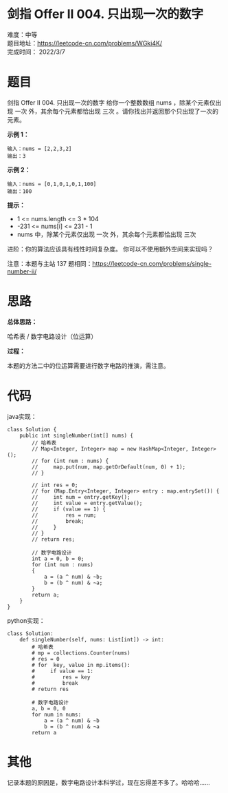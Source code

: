 # 剑指 Offer II 004. 只出现一次的数字 
难度：中等   
题目地址：https://leetcode-cn.com/problems/WGki4K/   
完成时间：  2022/3/7   
# 题目
剑指 Offer II 004. 只出现一次的数字 
给你一个整数数组 nums ，除某个元素仅出现 一次 外，其余每个元素都恰出现 三次 。请你找出并返回那个只出现了一次的元素。

 

**示例 1：**
```
输入：nums = [2,2,3,2]
输出：3
```
**示例 2：**
```
输入：nums = [0,1,0,1,0,1,100]
输出：100
```

**提示：**

+ 1 <= nums.length <= 3 * 104
+ -231 <= nums[i] <= 231 - 1
+ nums 中，除某个元素仅出现 一次 外，其余每个元素都恰出现 三次
 

进阶：你的算法应该具有线性时间复杂度。 你可以不使用额外空间来实现吗？

注意：本题与主站 137 题相同：https://leetcode-cn.com/problems/single-number-ii/

# 思路

**总体思路：**

哈希表 / 数字电路设计（位运算）

**过程：**    

本题的方法二中的位运算需要进行数字电路的推演，需注意。

# 代码  
java实现：   
```
class Solution {
    public int singleNumber(int[] nums) {
        // 哈希表
        // Map<Integer, Integer> map = new HashMap<Integer, Integer>();
        // for (int num : nums) {
        //     map.put(num, map.getOrDefault(num, 0) + 1);
        // }

        // int res = 0;
        // for (Map.Entry<Integer, Integer> entry : map.entrySet()) {
        //     int num = entry.getKey();
        //     int value = entry.getValue();
        //     if (value == 1) {
        //         res = num;
        //         break;
        //     }
        // }
        // return res;

        // 数字电路设计
        int a = 0, b = 0;
        for (int num : nums)
        {
            a = (a ^ num) & ~b;
            b = (b ^ num) & ~a;
        }
        return a;
    }
}
```
python实现：   
```
class Solution:
    def singleNumber(self, nums: List[int]) -> int:
        # 哈希表
        # mp = collections.Counter(nums)
        # res = 0
        # for  key, value in mp.items():
        #     if value == 1:
        #         res = key
        #         break
        # return res

        # 数字电路设计
        a, b = 0, 0
        for num in nums:
            a = (a ^ num) & ~b
            b = (b ^ num) & ~a
        return a
```
# 其他

记录本题的原因是，数字电路设计本科学过，现在忘得差不多了。哈哈哈......

